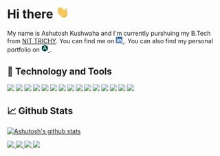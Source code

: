 <!-- ### Hi there 👋 -->
# Hi there <img src="wave.gif" width="30px">

<!--
**ashutoshkush81/ashutoshkush81** is a ✨ _special_ ✨ repository because its `README.md` (this file) appears on your GitHub profile.

Here are some ideas to get you started:

- 🔭 I’m currently working on ...
- 🌱 I’m currently learning ...
- 👯 I’m looking to collaborate on ...
- 🤔 I’m looking for help with ...
- 💬 Ask me about ...
- 📫 How to reach me: ...
- 😄 Pronouns: ...
- ⚡ Fun fact: ...
-->

My name is Ashutosh Kushwaha and I'm currently purshuing my B.Tech from [NIT TRICHY](https://www.nitt.edu). You can find me on
<a href="https://www.linkedin.com/in/ashutoshkush81">
<img src="iconfinder_1_Linkedin_unofficial_colored_svg_5296501.svg" width="15px">
</a>.
You can also find my personal portfolio on <a href="https://www.ashutosh.rocks">
<img src="logo.png" width="15px">
</a>.
<!-- 
 [![linkedin](./iconfinder_1_Linkedin_unofficial_colored_svg_5296501.svg)](https://www.linkedin.com/in/ashutoshkush81) 
 -->

## 🔧 **Technology and Tools**
![](https://img.shields.io/badge/OS-Linux-informational?style=flat&logo=linux&logoColor=white&color=2bbc8a)
![](https://img.shields.io/badge/Editor-vscode-informational?style=flat&logo=visual-studio-code&logoColor=white&color=2bbc8a)
![](https://img.shields.io/badge/Shell-Bash-informational?style=flat&logo=gnu-bash&logoColor=white&color=2bbc8a)
![](https://img.shields.io/badge/Code-C-informational?style=flat&logo=c&logoColor=white&color=2bbc8a)
![](https://img.shields.io/badge/Code-C++-informational?style=flat&logo=c&logoColor=white&color=2bbc8a)
![](https://img.shields.io/badge/Code-Javascript-informational?style=flat&logo=javascript&logoColor=white&color=2bbc8a)
![](https://img.shields.io/badge/Code-Typescript-informational?style=flat&logo=typescript&logoColor=white&color=2bbc8a)
![](https://img.shields.io/badge/Code-Python-informational?style=flat&logo=python&logoColor=white&color=2bbc8a)
![](https://img.shields.io/badge/Tools-HTML-informational?style=flat&logo=html5&logoColor=white&color=2bbc8a)
![](https://img.shields.io/badge/Tools-CSS-informational?style=flat&logo=css3&logoColor=white&color=2bbc8a)
![](https://img.shields.io/badge/Tools-SCSS-informational?style=flat&logo=sass&logoColor=white&color=2bbc8a)
![](https://img.shields.io/badge/Tools-MySQL-informational?style=flat&logo=mysql&logoColor=white&color=2bbc8a)
![](https://img.shields.io/badge/Tools-MongoDB-informational?style=flat&logo=mongodb&logoColor=white&color=2bbc8a)
![](https://img.shields.io/badge/Technology-GIT-informational?style=flat&logo=git&logoColor=white&color=2bbc8a)
![](https://img.shields.io/badge/Technology-Blockchain-informational?style=flat&logo=bitcoin&logoColor=white&color=2bbc8a)

## 📈 **Github Stats**

[![Ashutosh's github stats](https://github-readme-stats.vercel.app/api?username=atk81&show_icons=true&count_private=true&hide=contribs&theme=tokyonight)](https://github.com/atk81)

<!-- 
[![Top Langs](https://github-readme-stats.vercel.app/api/top-langs/?username=ashutoshkush81&layout=compact&theme=tokyonight&langs_count=7)](https://github.com/ashutoshkush81)
 -->




<a href="https://github.com/atk81/weatherApp">
<img src=https://github-readme-stats.vercel.app/api/pin/?username=atk81&repo=weatherApp&theme=tokyonight>
</a>

<a href="https://github.com/atk81/kickstarter">
<img src=https://github-readme-stats.vercel.app/api/pin/?username=atk81&repo=kickstarter&theme=tokyonight>
</a>

<a href="https://github.com/atk81/quotes-generator">
<img src=https://github-readme-stats.vercel.app/api/pin/?username=atk81&repo=quotes-generator&theme=tokyonight>
</a>


<a href="https://github.com/atk81/mysql">
<img src=https://github-readme-stats.vercel.app/api/pin/?username=atk81&repo=mysql&theme=tokyonight>
</a>





